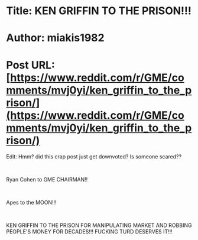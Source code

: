 # Title: KEN GRIFFIN TO THE PRISON!!!
# Author: miakis1982
# Post URL: [https://www.reddit.com/r/GME/comments/mvj0yi/ken_griffin_to_the_prison/](https://www.reddit.com/r/GME/comments/mvj0yi/ken_griffin_to_the_prison/)


Edit:  Hmm?  did this crap post just get downvoted?  Is someone scared??

&#x200B;

Ryan Cohen to GME CHAIRMAN!!

&#x200B;

Apes to the MOON!!!

&#x200B;

KEN GRIFFIN TO THE PRISON FOR MANIPULATING MARKET AND ROBBING PEOPLE'S MONEY FOR DECADES!!!  FUCKING TURD DESERVES IT!!!